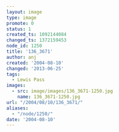 ```yaml
---
layout: image
type: image
promote: 0
status: 1
created_ts: 1092144084
changed_ts: 1372159453
node_id: 1250
title: '136_3671'
author: anj
created: '2004-08-10'
changed: '2013-06-25'
tags:
  - Lewis Pass
images:
  - src: image/images/136_3671-1250.jpg
    name: 136_3671-1250.jpg
url: "/2004/08/10/136_3671/"
aliases:
  - "/node/1250/"
date: '2004-08-10'
---
```


